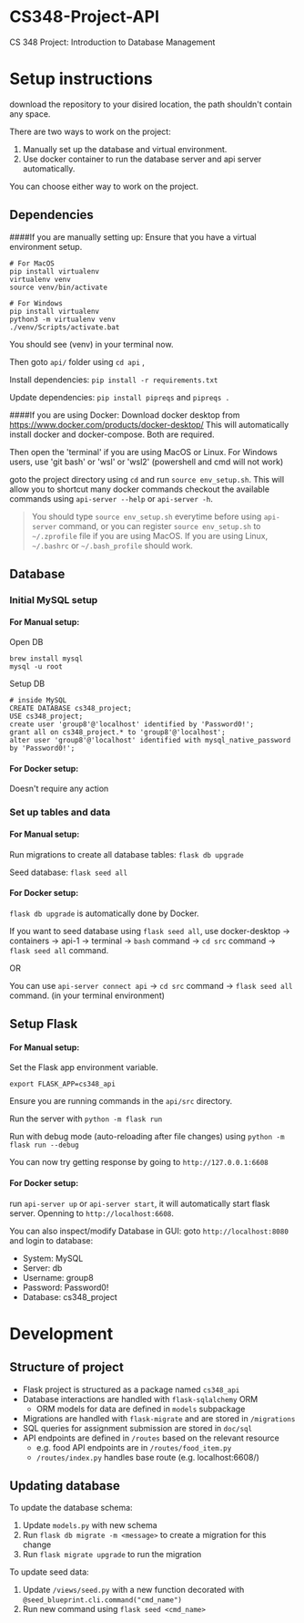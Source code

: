 # CS348-Project-API

CS 348 Project: Introduction to Database Management

# Setup instructions

download the repository to your disired location, the path shouldn't contain any space.

There are two ways to work on the project:

1. Manually set up the database and virtual environment.
2. Use docker container to run the database server and api server automatically.

You can choose either way to work on the project.

## Dependencies

####If you are manually setting up:
Ensure that you have a virtual environment setup.

```
# For MacOS
pip install virtualenv
virtualenv venv
source venv/bin/activate
```

```
# For Windows
pip install virtualenv
python3 -m virtualenv venv
./venv/Scripts/activate.bat
```

You should see (venv) in your terminal now.

Then goto `api/` folder using `cd api` ,

Install dependencies: `pip install -r requirements.txt`

Update dependencies: `pip install pipreqs` and `pipreqs .`

####If you are using Docker:
Download docker desktop from https://www.docker.com/products/docker-desktop/
This will automatically install docker and docker-compose. Both are required.

Then open the 'terminal' if you are using MacOS or Linux.
For Windows users, use 'git bash' or 'wsl' or 'wsl2' (powershell and cmd will not work)

goto the project directory using `cd` and run `source env_setup.sh`. This will allow you to shortcut many docker commands
checkout the available commands using `api-server --help` or `api-server -h`.

> You should type `source env_setup.sh` everytime before using `api-server` command, or you can register `source env_setup.sh` to `~/.zprofile` file if you are using MacOS. If you are using Linux, `~/.bashrc` or `~/.bash_profile` should work.

## Database

### Initial MySQL setup

#### For Manual setup:

Open DB

```
brew install mysql
mysql -u root
```

Setup DB

```
# inside MySQL
CREATE DATABASE cs348_project;
USE cs348_project;
create user 'group8'@'localhost' identified by 'Password0!';
grant all on cs348_project.* to 'group8'@'localhost';
alter user 'group8'@'localhost' identified with mysql_native_password by 'Password0!';
```

#### For Docker setup:

Doesn't require any action

### Set up tables and data

#### For Manual setup:

Run migrations to create all database tables: `flask db upgrade`

Seed database: `flask seed all`

#### For Docker setup:

`flask db upgrade` is automatically done by Docker.

If you want to seed database using `flask seed all`, use docker-desktop -> containers -> api-1 -> terminal -> `bash` command -> `cd src` command -> `flask seed all` command.

OR

You can use `api-server connect api` -> `cd src` command -> `flask seed all` command. (in your terminal environment)

## Setup Flask

#### For Manual setup:

Set the Flask app environment variable.

`export FLASK_APP=cs348_api`

Ensure you are running commands in the `api/src` directory.

Run the server with `python -m flask run`

Run with debug mode (auto-reloading after file changes) using `python -m flask run --debug`

You can now try getting response by going to `http://127.0.0.1:6608`

#### For Docker setup:

run `api-server up` or `api-server start`, it will automatically start flask server. Openning to `http://localhost:6608`.

You can also inspect/modify Database in GUI: goto `http://localhost:8080` and login to database:

- System: MySQL
- Server: db
- Username: group8
- Password: Password0!
- Database: cs348_project

# Development

## Structure of project

- Flask project is structured as a package named `cs348_api`
- Database interactions are handled with `flask-sqlalchemy` ORM
  - ORM models for data are defined in `models` subpackage
- Migrations are handled with `flask-migrate` and are stored in `/migrations`
- SQL queries for assignment submission are stored in `doc/sql`
- API endpoints are defined in `/routes` based on the relevant resource
  - e.g. food API endpoints are in `/routes/food_item.py`
  - `/routes/index.py` handles base route (e.g. localhost:6608/)

## Updating database

To update the database schema:

1. Update `models.py` with new schema
2. Run `flask db migrate -m <message>` to create a migration for this change
3. Run `flask migrate upgrade` to run the migration

To update seed data:

1. Update `/views/seed.py` with a new function decorated with `@seed_blueprint.cli.command("cmd_name")`
2. Run new command using `flask seed <cmd_name>`
